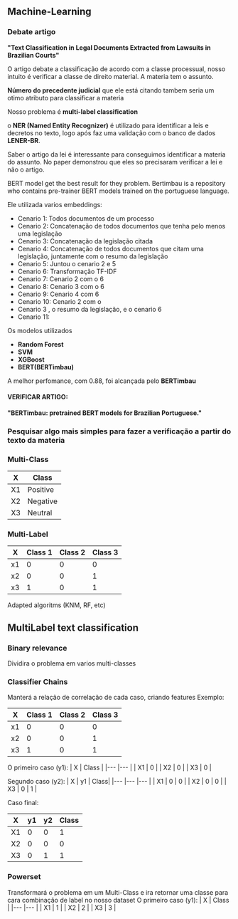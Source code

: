 ## Machine-Learning
### Debate artigo 
**"Text Classification in Legal Documents Extracted from Lawsuits in Brazilian Courts"**

O artigo debate a classificação de acordo com a classe processual, nosso intuito é verificar a classe de direito material. A materia tem o assunto.

**Número do precedente judicial** que ele está citando tambem seria um otimo atributo para classificar a materia

Nosso problema é **multi-label classification**

o **NER (Named Entity Recognizer)** é utilizado para identificar a leis e decretos no texto, logo após faz uma validação com o banco de dados **LENER-BR**.

Saber o artigo da lei é interessante para conseguimos identificar a materia do assunto. No paper demonstrou que eles so precisaram verificar a lei e não o artigo.

BERT model get the best result for they problem. Bertimbau is a repository who contains pre-trainer BERT models trained on the portuguese language.

Ele utilizada varios embeddings:

+  Cenario 1: Todos documentos de um processo 
+ Cenario 2: Concatenação de todos documentos que tenha pelo menos uma legislação
+ Cenario 3: Concatenação da legislação citada
+ Cenario 4: Concatenação de todos documentos que citam uma legislação, juntamente com o resumo da legislação
+ Cenario 5: Juntou o cenario 2 e 5
+ Cenario 6: Transformação TF-IDF
+ Cenario 7: Cenario 2 com o 6
+ Cenario 8: Cenario 3 com o 6
+ Cenario 9: Cenario 4 com 6
+ Cenario 10: Cenario 2 com o  
+ Cenario 3 , o resumo da legislação, e o cenario 6
+ Cenario 11:

Os modelos utilizados

+ **Random Forest**
+ **SVM**
+ **XGBoost**
+ **BERT(BERTimbau)**

A melhor perfomance, com 0.88, foi alcançada pelo **BERTimbau**

####  VERIFICAR ARTIGO:
 **"BERTimbau: pretrained BERT models for Brazilian Portuguese."**

### Pesquisar algo mais simples para fazer a verificação a partir do texto da materia


### Multi-Class
| X | Class |
|--- |--- |
| X1 | Positive | 
| X2 | Negative |
| X3 | Neutral | 

### Multi-Label
| X | Class 1 | Class 2 | Class 3|
|--- |--- |--- |--- |
| x1 | 0 | 0 | 0 |
| x2 | 0 | 0 | 1 |
| x3 | 1 | 0 | 1 |

Adapted algoritms (KNM, RF, etc)

## MultiLabel text classification
### Binary relevance
Dividira o problema em varios multi-classes

### Classifier Chains
Manterá a relação de correlação de cada caso, criando features
Exemplo: 

| X | Class 1 | Class 2 | Class 3|
|--- |--- |--- |--- |
| x1 | 0 | 0 | 0 |
| x2 | 0 | 0 | 1 |
| x3 | 1 | 0 | 1 |

O primeiro caso (y1):
| X | Class |
|--- |--- |
| X1 | 0 | 
| X2 | 0 |
| X3 | 0 | 

Segundo caso (y2):
| X | y1 | Class|
|--- |--- |--- |
| X1 | 0 | 0 |
| X2 | 0 | 0 | 
| X3 | 0 | 1 |

Caso final:

| X | y1 |  y2 | Class|
|--- |--- |--- |--- |
| X1 | 0 | 0 | 1 |
| X2 | 0 | 0 | 0 |
| X3 | 0 | 1 | 1 |

### Powerset
Transformará o problema em um Multi-Class e ira retornar uma classe para cara combinação de label no nosso dataset
O primeiro caso (y1):
| X | Class |
|--- |--- |
| X1 | 1 | 
| X2 | 2 |
| X3 | 3 | 